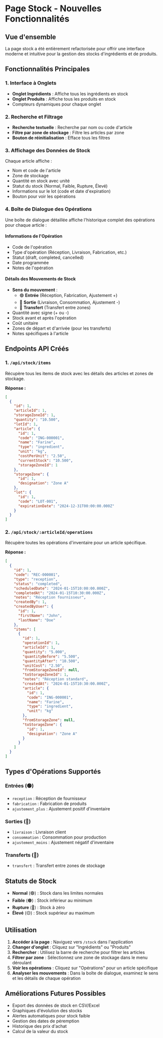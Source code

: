 # Page Stock - Nouvelles Fonctionnalités

## Vue d'ensemble

La page stock a été entièrement refactorisée pour offrir une interface moderne et intuitive pour la gestion des stocks d'ingrédients et de produits.

## Fonctionnalités Principales

### 1. Interface à Onglets
- **Onglet Ingrédients** : Affiche tous les ingrédients en stock
- **Onglet Produits** : Affiche tous les produits en stock
- Compteurs dynamiques pour chaque onglet

### 2. Recherche et Filtrage
- **Recherche textuelle** : Recherche par nom ou code d'article
- **Filtre par zone de stockage** : Filtre les articles par zone
- **Bouton de réinitialisation** : Efface tous les filtres

### 3. Affichage des Données de Stock
Chaque article affiche :
- Nom et code de l'article
- Zone de stockage
- Quantité en stock avec unité
- Statut du stock (Normal, Faible, Rupture, Élevé)
- Informations sur le lot (code et date d'expiration)
- Bouton pour voir les opérations

### 4. Boîte de Dialogue des Opérations
Une boîte de dialogue détaillée affiche l'historique complet des opérations pour chaque article :

#### Informations de l'Opération
- Code de l'opération
- Type d'opération (Réception, Livraison, Fabrication, etc.)
- Statut (draft, completed, cancelled)
- Date programmée
- Notes de l'opération

#### Détails des Mouvements de Stock
- **Sens du mouvement** : 
  - 🟢 **Entrée** (Réception, Fabrication, Ajustement +)
  - 🔴 **Sortie** (Livraison, Consommation, Ajustement -)
  - 🔵 **Transfert** (Transfert entre zones)
- Quantité avec signe (+ ou -)
- Stock avant et après l'opération
- Coût unitaire
- Zones de départ et d'arrivée (pour les transferts)
- Notes spécifiques à l'article

## Endpoints API Créés

### 1. `/api/stock/items`
Récupère tous les items de stock avec les détails des articles et zones de stockage.

**Réponse :**
```json
[
  {
    "id": 1,
    "articleId": 1,
    "storageZoneId": 1,
    "quantity": "10.500",
    "lotId": 1,
    "article": {
      "id": 1,
      "code": "ING-000001",
      "name": "Farine",
      "type": "ingredient",
      "unit": "kg",
      "costPerUnit": "2.50",
      "currentStock": "10.500",
      "storageZoneId": 1
    },
    "storageZone": {
      "id": 1,
      "designation": "Zone A"
    },
    "lot": {
      "id": 1,
      "code": "LOT-001",
      "expirationDate": "2024-12-31T00:00:00.000Z"
    }
  }
]
```

### 2. `/api/stock/:articleId/operations`
Récupère toutes les opérations d'inventaire pour un article spécifique.

**Réponse :**
```json
[
  {
    "id": 1,
    "code": "REC-000001",
    "type": "reception",
    "status": "completed",
    "scheduledDate": "2024-01-15T10:00:00.000Z",
    "completedAt": "2024-01-15T10:30:00.000Z",
    "notes": "Réception fournisseur",
    "createdBy": 1,
    "createdByUser": {
      "id": 1,
      "firstName": "John",
      "lastName": "Doe"
    },
    "items": [
      {
        "id": 1,
        "operationId": 1,
        "articleId": 1,
        "quantity": "5.000",
        "quantityBefore": "5.500",
        "quantityAfter": "10.500",
        "unitCost": "2.50",
        "fromStorageZoneId": null,
        "toStorageZoneId": 1,
        "notes": "Réception standard",
        "createdAt": "2024-01-15T10:30:00.000Z",
        "article": {
          "id": 1,
          "code": "ING-000001",
          "name": "Farine",
          "type": "ingredient",
          "unit": "kg"
        },
        "fromStorageZone": null,
        "toStorageZone": {
          "id": 1,
          "designation": "Zone A"
        }
      }
    ]
  }
]
```

## Types d'Opérations Supportés

### Entrées (🟢)
- `reception` : Réception de fournisseur
- `fabrication` : Fabrication de produits
- `ajustement_plus` : Ajustement positif d'inventaire

### Sorties (🔴)
- `livraison` : Livraison client
- `consommation` : Consommation pour production
- `ajustement_moins` : Ajustement négatif d'inventaire

### Transferts (🔵)
- `transfert` : Transfert entre zones de stockage

## Statuts de Stock

- **Normal** (🟢) : Stock dans les limites normales
- **Faible** (🟠) : Stock inférieur au minimum
- **Rupture** (🔴) : Stock à zéro
- **Élevé** (🟡) : Stock supérieur au maximum

## Utilisation

1. **Accéder à la page** : Naviguez vers `/stock` dans l'application
2. **Changer d'onglet** : Cliquez sur "Ingrédients" ou "Produits"
3. **Rechercher** : Utilisez la barre de recherche pour filtrer les articles
4. **Filtrer par zone** : Sélectionnez une zone de stockage dans le menu déroulant
5. **Voir les opérations** : Cliquez sur "Opérations" pour un article spécifique
6. **Analyser les mouvements** : Dans la boîte de dialogue, examinez le sens et les détails de chaque opération

## Améliorations Futures Possibles

- Export des données de stock en CSV/Excel
- Graphiques d'évolution des stocks
- Alertes automatiques pour stock faible
- Gestion des dates de péremption
- Historique des prix d'achat
- Calcul de la valeur du stock
